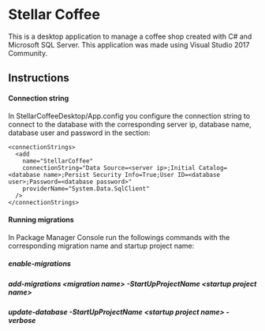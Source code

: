 # Stellar Coffee

This is a desktop application to manage a coffee shop created with C# and Microsoft SQL Server. This application was made using Visual Studio 2017 Community.

## Instructions

#### Connection string

In StellarCoffeeDesktop/App.config you configure the connection string to connect to the database with the corresponding server ip, database name, database user and password in the section:

    <connectionStrings>
      <add
        name="StellarCoffee"
        connectionString="Data Source=<server ip>;Initial Catalog=<database name>;Persist Security Info=True;User ID=<database user>;Password=<database password>"
        providerName="System.Data.SqlClient"
      />
    </connectionStrings>

#### Running migrations

In Package Manager Console run the followings commands with the corresponding migration name and startup project name:

##### enable-migrations

##### add-migrations \<migration name\> -StartUpProjectName \<startup project name\>
  
##### update-database -StartUpProjectName \<startup project name\> -verbose
